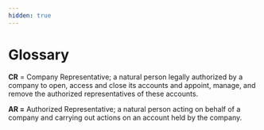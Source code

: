 ```yaml
---
hidden: true
---
```


# Glossary

**CR** = Company Representative; a natural person legally authorized by a company to open, access and close its accounts and appoint, manage, and remove the authorized representatives of these accounts.

**AR =** Authorized Representative; a natural person acting on behalf of a company and carrying out actions on an account held by the company.
